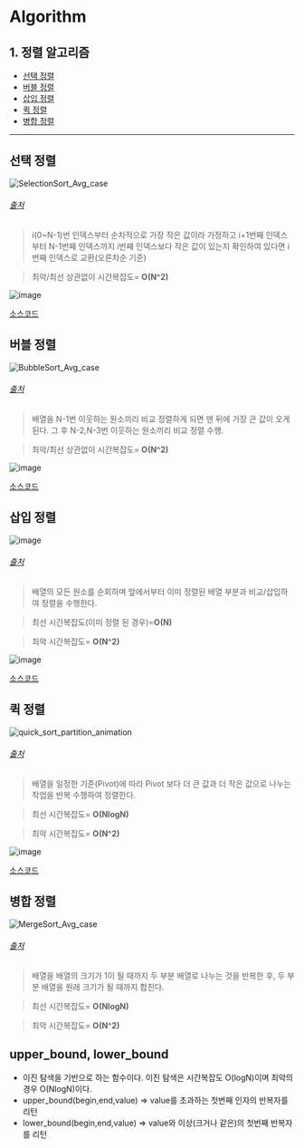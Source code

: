 # Algorithm

## 1. 정렬 알고리즘
  * [선택 정렬](#선택-정렬)
  * [버블 정렬](#버블-정렬)
  * [삽입 정렬](#삽입-정렬)
  * [퀵 정렬](#퀵-정렬)
  * [병합 정렬](#병합-정렬)
* * *

## **선택 정렬**
![SelectionSort_Avg_case](https://user-images.githubusercontent.com/68372094/148903724-969b28a2-44d9-4f28-a40d-f02bb37042c9.gif)
###### [출처](https://codepumpkin.com/selection-sort-algorithms/)

> i(0~N-1)번 인덱스부터 순차적으로 가장 작은 값이라 가정하고 i+1번째 인덱스부터 N-1번째 인덱스까지 
> i번째 인덱스보다 작은 값이 있는지 확인하여 있다면 i번째 인덱스로 교환(오른차순 기준)
 
> 최악/최선 상관없이 시간복잡도= __O(N^2)__
	
![image](https://user-images.githubusercontent.com/68372094/148515178-942082fc-deb6-495f-b92a-a41caeada715.png)

[소스코드](https://github.com/sunkiyu/algorithm/blob/1415051b34f4a976ca340cf1f9423e2705e1c242/SeletionSort)

## **버블 정렬**
![BubbleSort_Avg_case](https://user-images.githubusercontent.com/68372094/148903352-50ecb789-5eac-45b1-93e5-af060eb9a74b.gif)
###### [출처](https://codepumpkin.com/bubble-sort/)

> 배열을 N-1번 이웃하는 원소끼리 비교 정렬하게 되면 맨 뒤에 가장 큰 값이 오게 된다.
> 그 후 N-2,N-3번 이웃하는 원소끼리 비교 정렬 수행. 
 
 
> 최악/최선 상관없이 시간복잡도= __O(N^2)__
 
 ![image](https://user-images.githubusercontent.com/68372094/148722140-c8de042a-b1ab-4188-8439-5ba526a21645.png)
 
 [소스코드](https://github.com/sunkiyu/algorithm/blob/6a157a8a854bcd8a4344fa753d8ed75c3438f7de/Bubble%20Sort)
 
 ## **삽입 정렬**
 ![image](https://user-images.githubusercontent.com/68372094/148732495-54a0ab9e-ea5c-4588-80be-4d3b68eefa77.png)
 ###### [출처](https://ko.wikipedia.org/wiki/%EC%82%BD%EC%9E%85_%EC%A0%95%EB%A0%AC#/media/%ED%8C%8C%EC%9D%BC:Insertion_sort_001.PNG)
 > 배열의 모든 원소를 순회하며 앞에서부터 이미 정렬된 배열 부분과 비교/삽입하여 정렬을 수행한다.
 
 > 최선 시간복잡도(이미 정렬 된 경우)=__O(N)__
 
 > 최악 시간복잡도= __O(N^2)__
 
 ![image](https://user-images.githubusercontent.com/68372094/148880534-21a08ae3-c4a0-4a7e-b624-9e95bb8afd70.png)

[소스코드](https://github.com/sunkiyu/algorithm/blob/c1d8548eaf8056174e1896809589e3cddeb9cc08/Insertion%20Sort)

 ## **퀵 정렬**
![quick_sort_partition_animation](https://user-images.githubusercontent.com/68372094/148902851-5ae4e5d8-5399-4d63-9258-bb786a712a0f.gif)

 ###### [출처](https://www.tutorialspoint.com/data_structures_algorithms/quick_sort_algorithm.htm)
 > 배열을 일정한 기준(Pivot)에 따라 Pivot 보다 더 큰 값과 더 작은 값으로 나누는 작업을 반복 수행하여 정렬한다.
 
 > 최선 시간복잡도= __O(NlogN)__
 
 > 최악 시간복잡도= __O(N^2)__
 
 ![image](https://user-images.githubusercontent.com/68372094/148892507-b9b294bb-79eb-4936-9752-bfc5196cbc82.png)
 
 [소스코드](https://github.com/sunkiyu/Algorithm/blob/02b145e5f921cb65d1b4cfa754f69a54435fccb5/Sort/Quick%20Sort)
 
  ## **병합 정렬**
![MergeSort_Avg_case](https://user-images.githubusercontent.com/68372094/148902478-a0efb3cd-f697-43f1-bd97-11ece81c4e14.gif)
  ###### [출처](https://codepumpkin.com/merge-sort-sorting-algorithm/)
 
 > 배열을 배열의 크기가 1이 될 때까지 두 부분 배열로 나누는 것을 반복한 후, 두 부분 배열을 원래 크기가 될 때까지 합친다.
 
 > 최선 시간복잡도= __O(NlogN)__
 
 > 최악 시간복잡도= __O(N^2)__
 
   ## **upper_bound, lower_bound**
   * 이진 탐색을 기반으로 하는 함수이다. 이진 탐색은 시간복잡도 O(logN)이며 최악의 경우 O(NlogN)이다.
   * upper_bound(begin,end,value) => value를 초과하는 첫번째 인자의 반복자를 리턴
   * lower_bound(begin,end,value) => value와 이상(크거나 같은)의 첫번째 반복자를 리턴

 
